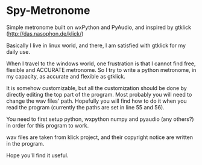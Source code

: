 # Spy-Metronome
Simple metronome built on wxPython and PyAudio, and inspired by gtklick (http://das.nasophon.de/klick/)

Basically I live in linux world, and there, I am satisfied with gtklick for my daily use.

When I travel to the windows world, one frustration is that I cannot find free, flexible and ACCURATE
metronome. So I try to write a python metronome, in my capacity, as accurate and flexible as gtklick.

It is somehow customizable, but all the customization should be done by directly editing the top part of
the program. Most probably you will need to change the wav files' path. Hopefully you will find how to do
it when you read the program (currently the paths are set in line 55 and 56).

You need to first setup python, wxpython numpy and pyaudio (any others?) in order for this program to work.

wav files are taken from klick project, and their copyright notice are written in the program.

Hope you'll find it useful.
